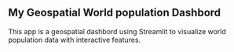## My Geospatial World population Dashbord

This app is a geospatial dashbord using Streamlit to visualize world population data with interactive features.

